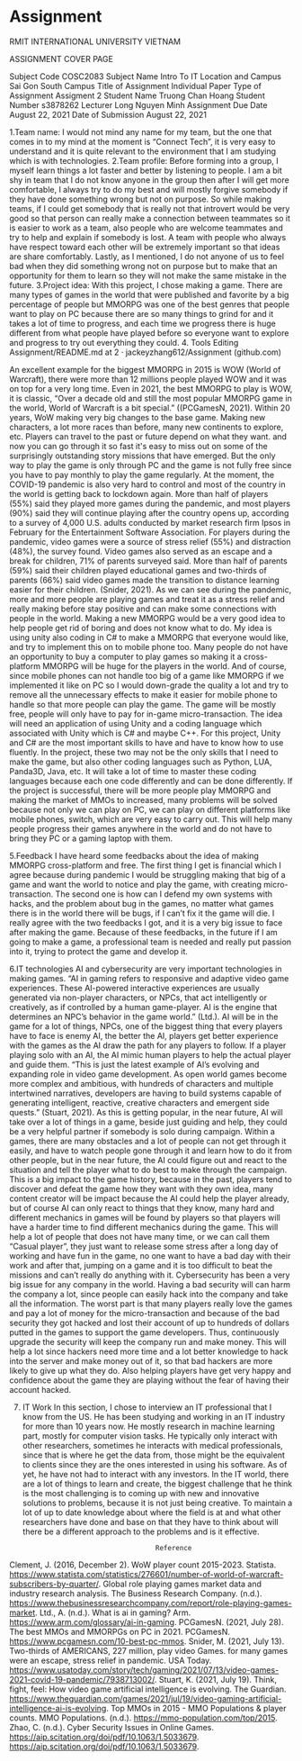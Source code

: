 # Assignment


RMIT INTERNATIONAL UNIVERSITY VIETNAM

ASSIGNMENT COVER PAGE

Subject Code	COSC2083
Subject Name	Intro To IT
Location and Campus	Sai Gon South Campus
Title of Assignment	Individual Paper
Type of Assignment	Assigment 2 
Student Name	Truong Chan Hoang
Student Number	s3878262
Lecturer	Long Nguyen Minh
Assignment Due Date	August 22, 2021
Date of Submission	August 22, 2021

	



1.Team name:
I would not mind any name for my team, but the one that comes in to my mind at the moment is “Connect Tech”, it is very easy to understand and it is quite relevant to the environment that I am studying which is with technologies.
2.Team profile:
Before forming into a group, I myself learn things a lot faster and better by listening to people. I am a bit shy in team that I do not know anyone in the group then after I will get more comfortable, I always try to do my best and will mostly forgive somebody if they have done something wrong but not on purpose. So while making teams, if I could get somebody that is really not that introvert would be very good so that person can really make a connection between teammates so it is easier to work as a team, also people who are welcome teammates and try to help and explain if somebody is lost. A team with people who always have respect toward each other will be extremely important so that ideas are share comfortably. Lastly, as I mentioned, I do not anyone of us to feel bad when they did something wrong not on purpose but to make that an opportunity for them to learn so they will not make the same mistake in the future. 
3.Project idea:
With this project, I chose making a game. There are many types of games in the world that were published and favorite by a big percentage of people but MMORPG was one of the best genres that people want to play on PC because there are so many things to grind for and it takes a lot of time to progress, and each time we progress there is huge different from what people have played before so everyone want to explore and progress to try out everything they could. 
4. Tools
Editing Assignment/README.md at 2 · jackeyzhang612/Assignment (github.com)


 
An excellent example for the biggest MMORPG in 2015 is WOW (World of Warcraft), there were more than 12 millions people played WOW and it was on top for a very long time. Even in 2021, the best MMORPG to play is WOW, it is classic, “Over a decade old and still the most popular MMORPG game in the world, World of Warcraft is a bit special.” ((PCGamesN, 2021). Within 20 years, WoW making very big changes to the base game. Making new characters, a lot more races than before, many new continents to explore, etc. Players can travel to the past or future depend on what they want. and now you can go through it so fast it's easy to miss out on some of the surprisingly outstanding story missions that have emerged. But the only way to play the game is only through PC and the game is not fully free since you have to pay monthly to play the game regularly. At the moment, the COVID-19 pandemic is also very hard to control and most of the country in the world is getting back to lockdown again. More than half of players (55%) said they played more games during the pandemic, and most players (90%) said they will continue playing after the country opens up, according to a survey of 4,000 U.S. adults conducted by market research firm Ipsos in February for the Entertainment Software Association. For players during the pandemic, video games were a source of stress relief (55%) and distraction (48%), the survey found. Video games also served as an escape and a break for children, 71% of parents surveyed said. More than half of parents (59%) said their children played educational games and two-thirds of parents (66%) said video games made the transition to distance learning easier for their children. (Snider, 2021). As we can see during the pandemic, more and more people are playing games and treat it as a stress relief and really making before stay positive and can make some connections with people in the world. Making a new MMORPG would be a very good idea to help people get rid of boring and does not know what to do. My idea is using unity also coding in C# to make a MMORPG that everyone would like, and try to implement this on to mobile phone too. Many people do not have an opportunity to buy a computer to play games so making it a cross-platform MMORPG will be huge for the players in the world. And of course, since mobile phones can not handle too big of a game like MMORPG if we implemented it like on PC so I would down-grade the quality a lot and try to remove all the unnecessary effects to make it easier for mobile phone to handle so that more people can play the game. The game will be mostly free, people will only have to pay for in-game micro-transaction. The idea will need an application of using Unity and a coding language which associated with Unity which is C# and maybe C++. For this project, Unity and C# are the most important skills to have and have to know how to use fluently. In the project, these two may not be the only skills that I need to make the game, but also other coding languages such as Python, LUA, Panda3D, Java, etc. It will take a lot of time to master these coding languages because each one code differently and can be done differently. 
If the project is successful, there will be more people play MMORPG and making the market of MMOs to increased, many problems will be solved because not only we can play on PC, we can play on different platforms like mobile phones, switch, which are very easy to carry out. This will help many people progress their games anywhere in the world and do not have to bring they PC or a gaming laptop with them.

5.Feedback
I have heard some feedbacks about the idea of making MMORPG cross-platform and free. The first thing I get is financial which I agree because during pandemic I would be struggling making that big of a game and want the world to notice and play the game, with creating micro-transaction. The second one is how can I defend my own systems with hacks, and the problem about bug in the games, no matter what games there is in the world there will be bugs, if I can’t fix it the game will die. I really agree with the two feedbacks I got, and it is a very big issue to face after making the game. Because of these feedbacks, in the future if I am going to make a game, a professional team is needed and really put passion into it, trying to protect the game and develop it.

6.IT technologies
AI and cybersecurity are very important technologies in making games. “AI in gaming refers to responsive and adaptive video game experiences. These AI-powered interactive experiences are usually generated via non-player characters, or NPCs, that act intelligently or creatively, as if controlled by a human game-player. AI is the engine that determines an NPC’s behavior in the game world.” (Ltd.). AI will be in the game for a lot of things, NPCs, one of the biggest thing that every players have to face is enemy AI, the better the AI, players get better experience with the games as the AI draw the path for any players to follow. If a player playing solo with an AI, the AI mimic human players to help the actual player and guide them. “This is just the latest example of AI’s evolving and expanding role in video game development. As open world games become more complex and ambitious, with hundreds of characters and multiple intertwined narratives, developers are having to build systems capable of generating intelligent, reactive, creative characters and emergent side quests.” (Stuart, 2021). As this is getting popular, in the near future, AI will take over a lot of things in a game, beside just guiding and help, they could be a very helpful partner if somebody is solo during campaign. Within a games, there are many obstacles and a lot of people can not get through it easily, and have to watch people gone through it and learn how to do it from other people, but in the near future, the AI could figure out and react to the situation and tell the player what to do best to make through the campaign. This is a big impact to the game history, because in the past, players tend to discover and defeat the game how they want with they own idea, many content creator will be impact because the AI could help the player already, but of course AI can only react to things that they know, many hard and different mechanics in games will be found by players so that players will have a harder time to find different mechanics during the game. This will help a lot of people that does not have many time, or we can call them “Casual player”, they just want to release some stress after a long day of working and have fun in the game, no one want to have a bad day with their work and after that, jumping on a game and it is too difficult to beat the missions and can’t really do anything with it. 
Cybersecurity has been a very big issue for any company in the world. Having a bad security will can harm the company a lot, since people can easily hack into the company and take all the information. The worst part is that many players really love the games and pay a lot of money for the micro-transaction and because of the bad security they got hacked and lost their account of up to hundreds of dollars putted in the games to support the game developers. Thus, continuously upgrade the security will keep the company run and make money. This will help a lot since hackers need more time and a lot better knowledge to hack into the server and make money out of it, so that bad hackers are more likely to give up what they do. Also helping players have get very happy and confidence about the game they are playing without the fear of having their account hacked.

7. IT Work
In this section, I chose to interview an IT professional that I know from the US. He has been studying and working in an IT industry for more than 10 years now. He mostly research in machine learning part, mostly for computer vision tasks. He typically only interact with other researchers, sometimes he interacts with medical professionals, since that is where he get the data from, those might be the equivalent to clients since they are the ones interested in using his software. As of yet, he have not had to interact with any investors. In the IT world, there are a lot of things to learn and create, the biggest challenge that he think is the most challenging is to coming up with new and innovative solutions to problems, because it is not just being creative. To maintain a lot of up to date knowledge about where the field is at and what other researchers have done and base on that they have to think about will there be a different approach to the problems and is it effective.

										Reference
Clement, J. (2016, December 2). WoW player count 2015-2023. Statista. https://www.statista.com/statistics/276601/number-of-world-of-warcraft-subscribers-by-quarter/. 
Global role playing games market data and industry research analysis. The Business Research Company. (n.d.). https://www.thebusinessresearchcompany.com/report/role-playing-games-market. 
Ltd., A. (n.d.). What is ai in gaming? Arm. https://www.arm.com/glossary/ai-in-gaming. 
PCGamesN. (2021, July 28). The best MMOs and MMORPGs on PC in 2021. PCGamesN. https://www.pcgamesn.com/10-best-pc-mmos. 
Snider, M. (2021, July 13). Two-thirds of AMERICANS, 227 million, play video Games. for many games were an escape, stress relief in pandemic. USA Today. https://www.usatoday.com/story/tech/gaming/2021/07/13/video-games-2021-covid-19-pandemic/7938713002/. 
Stuart, K. (2021, July 19). Think, fight, feel: How video game artificial intelligence is evolving. The Guardian. https://www.theguardian.com/games/2021/jul/19/video-gaming-artificial-intelligence-ai-is-evolving. 
Top MMOs in 2015 - MMO Populations & player counts. MMO Populations. (n.d.). https://mmo-population.com/top/2015. 
Zhao, C. (n.d.). Cyber Security Issues in Online Games. https://aip.scitation.org/doi/pdf/10.1063/1.5033679. https://aip.scitation.org/doi/pdf/10.1063/1.5033679. 
